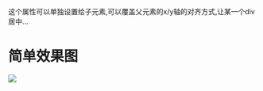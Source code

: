 这个属性可以单独设置给子元素,可以覆盖父元素的x/y轴的对齐方式,让某一个div居中...

# 简单效果图

![](https://ae01.alicdn.com/kf/H7ca206b166e3494a948dd34b488a6b55L.jpg)